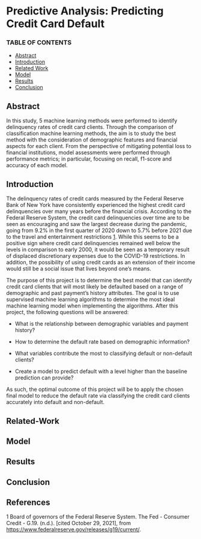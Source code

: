 # Predictive Analysis: Predicting Credit Card Default


### TABLE OF CONTENTS
* [Abstract](#Abstract)
* [Introduction](#Introduction)
* [Related Work](#Related-Work)
* [Model](#Model)
* [Results](#Results)
* [Conclusion](#Conclusion)

## Abstract
In this study, 5 machine learning methods were performed to identify delinquency rates of credit card clients. Through the comparison of classification machine learning methods, the aim is to study the best method with the consideration of demographic features and financial aspects for each client. From the perspective of mitigating potential loss to financial institutions, model assessments were performed through performance metrics; in particular, focusing on recall, f1-score and accuracy of each model.

## Introduction
The delinquency rates of credit cards measured by the Federal Reserve Bank of New York have consistently experienced the highest credit card delinquencies over many years before the financial crisis. According to the Federal Reserve System, the credit card delinquencies over time are to be seen as encouraging and saw the largest decrease during the pandemic, going from 9.2% in the first quarter of 2020 down to 5.7% before 2021 due to the travel and entertainment restrictions [1](1). While this seems to be a positive sign where credit card delinquencies remained well below the levels in comparison to early 2000, it would be seen as a temporary result of displaced discretionary expenses due to the COVID-19 restrictions. In addition, the possibility of using credit cards as an extension of their income would still be a social issue that lives beyond one’s means.

The purpose of this project is to determine the best model that can identify credit card clients that will most likely be defaulted based on a range of demographic and past payment’s history attributes. The goal is to use supervised machine learning algorithms to determine the most ideal machine learning model when implementing the algorithms. After this project, the following questions will be answered:

* What is the relationship between demographic variables and payment history?

* How to determine the default rate based on demographic information?

* What variables contribute the most to classifying default or non-default clients?

* Create a model to predict default with a level higher than the baseline prediction can provide?

As such, the optimal outcome of this project will be to apply the chosen final model to reduce the default rate via classifying the credit card clients accurately into default and non-default.


## Related-Work


## Model


## Results


## Conclusion

## References
1 Board of governors of the Federal Reserve System. The Fed - Consumer Credit - G.19. (n.d.). [cited October 29, 2021], from https://www.federalreserve.gov/releases/g19/current/.
